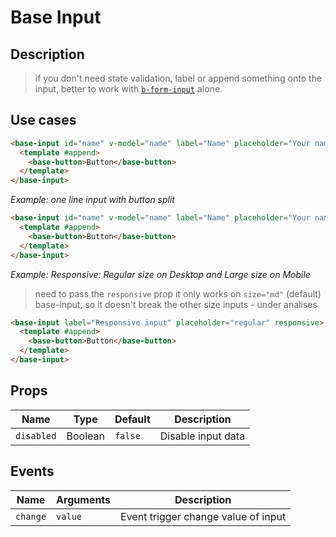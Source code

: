# Base Input

## Description
> if you don't need state validation, label or append something onto the input, better to work with [`b-form-input`](https://bootstrap-vue.org/docs/components/form-input) alone.

## Use cases
```html
<base-input id="name" v-model="name" label="Name" placeholder="Your name">
  <template #append>
    <base-button>Button</base-button>
  </template>
</base-input>
```

_Example: one line input with button split_

```html
<base-input id="name" v-model="name" label="Name" placeholder="Your name" split>
  <template #append>
    <base-button>Button</base-button>
  </template>
</base-input>
```

_Example: Responsive: Regular size on Desktop and Large size on Mobile_

> need to pass the `responsive` prop
> it only works on `size="md"` (default) base-input, so it doesn't break the other size inputs - under analises

```html
<base-input label="Responsive input" placeholder="regular" responsive>
  <template #append>
    <base-button>Button</base-button>
  </template>
</base-input>
```
## Props
| Name | Type | Default | Description |
|--|--|--|--|
| `disabled` |  Boolean | `false` | Disable input data
## Events
| Name | Arguments | Description |
|--|--|--|
| `change` | `value` | Event trigger change value of input